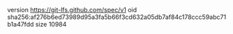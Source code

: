 version https://git-lfs.github.com/spec/v1
oid sha256:af276b6ed73989d95a3fa5b66f3cd632a05db7af84c178ccc59abc71b1a47fdd
size 10984
